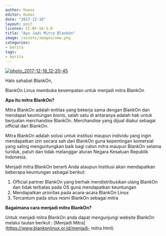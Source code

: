 ```yaml
---
author: Humas
editor: Humas
date: "2017-12-18"
layout: post
license: CC-BY-SA-3.0
title: "Ayo Jadi Mitra BlankOn"
image: /assets/images/omw.png
categories:
- berita
tags:
- berita
---
```


[![photo_2017-12-18_12-20-45](https://farm5.staticflickr.com/4683/39124834731_fa4c00d242.jpg)](https://www.flickr.com/gp/153832225@N06/1W457P
"photo_2017-12-18_12-20-45")

Halo sahabat BlankOn,  
  
BlankOn Linux membuka kesempatan untuk menjadi mitra BlankOn

  
**Apa itu mitra BlankOn?**  
  
Mitra BlankOn adalah entitas yang bekerja sama dengan BlankOn dan mendapat
keuntungan bisnis, salah satu di antaranya adalah hak untuk berjualan
merchandise BlankOn. Merchandise yang dijual diakui sebagai official dari
BlankOn.  
  
Mitra BlankOn adalah solusi untuk institusi maupun individu yang ingin
mendapatkan izin secara sah dari BlankOn guna kepentingan komersial yang
saling menguntungkan baik bagi calon mitra maupun BlankOn selama tunduk, patuh
dan tidak melanggar aturan Negara Kesatuan Republik Indonesia.  
  
Menjadi mitra BlankOn berarti Anda ataupun Institusi akan mendapatkan beberapa
keuntungan sebagai berikut:

  1. Official partner BlankOn yang berhak mendistribusikan ulang BlankOn dan tidak terbatas pada OS guna mendapatkan keuntungan
  2. Mendapatkan prioritas pada acara-acara BlankOn Linux
  3. Tercantum pada situs resmi BlankOn sebagai mitra

  
**Bagaimana cara menjadi mitra BlankOn?**  
  
Untuk menjadi mitra BlankOn anda dapat mengunjungi website BlankOn melalui
tautan berikut : [Menjadi Mitra](https://www.blankonlinux.or.id/menjadi-
mitra.html)


    